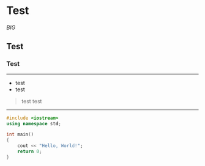# Test
*BIG*

## Test 


### Test
---
* test
* test
> test
> test

---
```C++
#include <iostream>
using namespace std;

int main() 
{
    cout << "Hello, World!";
    return 0;
}